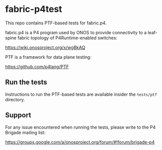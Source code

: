 # fabric-p4test

This repo contains PTF-based tests for fabric.p4.

fabric.p4 is a P4 program used by ONOS to provide connectivity to a leaf-spine
fabric topology of P4Runtime-enabled switches:

<https://wiki.onosproject.org/x/wgBkAQ>

PTF is a framework for data plane testing:

<https://github.com/p4lang/PTF>

## Run the tests
Instructions to run the PTF-based tests are available insider the `tests/ptf`
directory.

## Support

For any issue encountered when running the tests, please write to the P4 Brigade
mailing list:

<https://groups.google.com/a/onosproject.org/forum/#!forum/brigade-p4>
